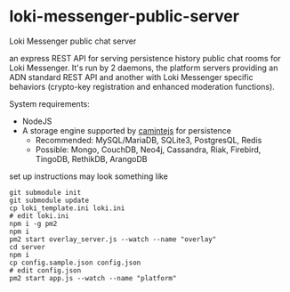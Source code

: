 # loki-messenger-public-server
Loki Messenger public chat server

an express REST API for serving persistence history public chat rooms for Loki Messenger. It's run by 2 daemons, the platform servers providing an ADN standard REST API and another with Loki Messenger specific behaviors (crypto-key registration and enhanced moderation functions).

System requirements:
- NodeJS
- A storage engine supported by [camintejs](https://github.com/biggora/caminte) for persistence
  - Recommended: MySQL/MariaDB, SQLite3, PostgresQL, Redis
  - Possible: Mongo, CouchDB, Neo4j, Cassandra, Riak, Firebird, TingoDB, RethikDB, ArangoDB

set up instructions may look something like
```
git submodule init
git submodule update
cp loki_template.ini loki.ini
# edit loki.ini
npm i -g pm2
npm i
pm2 start overlay_server.js --watch --name "overlay"
cd server
npm i
cp config.sample.json config.json
# edit config.json
pm2 start app.js --watch --name "platform"
```
